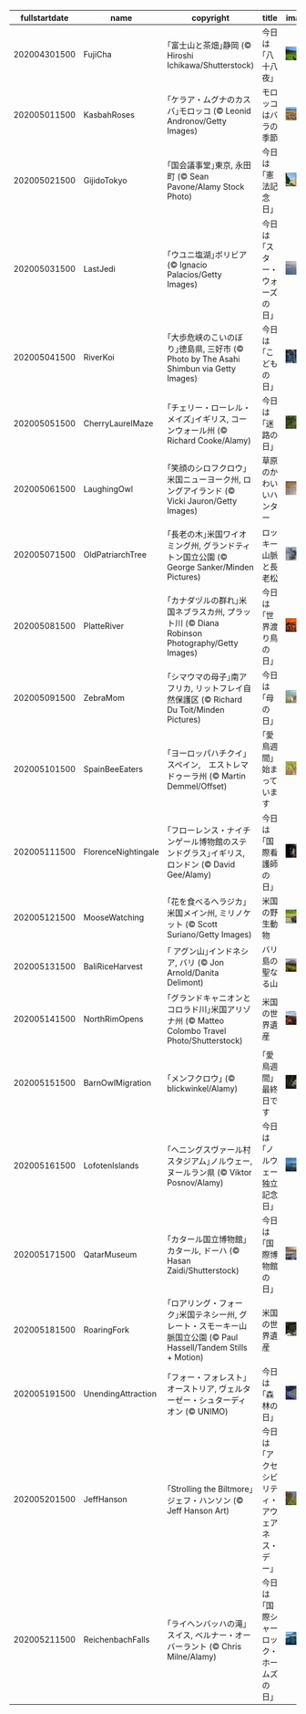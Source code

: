 |fullstartdate|name|copyright|title|image|
|--|--|--|--|--|
202004301500|FujiCha|｢富士山と茶畑｣静岡 (© Hiroshi Ichikawa/Shutterstock)|今日は｢八十八夜｣|![](/ja-JP/2020/05/202004301500FujiCha.jpg)|
202005011500|KasbahRoses|｢ケラア・ムグナのカスバ｣モロッコ (© Leonid Andronov/Getty Images)|モロッコはバラの季節|![](/ja-JP/2020/05/202005011500KasbahRoses.jpg)|
202005021500|GijidoTokyo|｢国会議事堂｣東京, 永田町 (© Sean Pavone/Alamy Stock Photo)|今日は｢憲法記念日｣|![](/ja-JP/2020/05/202005021500GijidoTokyo.jpg)|
202005031500|LastJedi|｢ウユニ塩湖｣ボリビア (© Ignacio Palacios/Getty Images)|今日は｢スター・ウォーズの日｣|![](/ja-JP/2020/05/202005031500LastJedi.jpg)|
202005041500|RiverKoi|｢大歩危峡のこいのぼり｣徳島県, 三好市 (© Photo by The Asahi Shimbun via Getty Images)|今日は｢こどもの日｣|![](/ja-JP/2020/05/202005041500RiverKoi.jpg)|
202005051500|CherryLaurelMaze|｢チェリー・ローレル・メイズ｣イギリス, コーンウォール州 (© Richard Cooke/Alamy)|今日は｢迷路の日｣|![](/ja-JP/2020/05/202005051500CherryLaurelMaze.jpg)|
202005061500|LaughingOwl|｢笑顔のシロフクロウ｣米国ニューヨーク州, ロングアイランド (© Vicki Jauron/Getty Images)|草原のかわいいハンター|![](/ja-JP/2020/05/202005061500LaughingOwl.jpg)|
202005071500|OldPatriarchTree|｢長老の木｣米国ワイオミング州, グランドティトン国立公園 (© George Sanker/Minden Pictures)|ロッキー山脈と長老松|![](/ja-JP/2020/05/202005071500OldPatriarchTree.jpg)|
202005081500|PlatteRiver|｢カナダヅルの群れ｣米国ネブラスカ州, プラット川 (© Diana Robinson Photography/Getty Images)|今日は｢世界渡り鳥の日｣|![](/ja-JP/2020/05/202005081500PlatteRiver.jpg)|
202005091500|ZebraMom|｢シマウマの母子｣南アフリカ, リットフレイ自然保護区 (© Richard Du Toit/Minden Pictures)|今日は｢母の日｣|![](/ja-JP/2020/05/202005091500ZebraMom.jpg)|
202005101500|SpainBeeEaters|｢ヨーロッパハチクイ｣スペイン,　エストレマドゥーラ州 (© Martin Demmel/Offset)|｢愛鳥週間｣始まっています|![](/ja-JP/2020/05/202005101500SpainBeeEaters.jpg)|
202005111500|FlorenceNightingale|｢フローレンス・ナイチンゲール博物館のステンドグラス｣イギリス, ロンドン (© David Gee/Alamy)|今日は｢国際看護師の日｣|![](/ja-JP/2020/05/202005111500FlorenceNightingale.jpg)|
202005121500|MooseWatching|｢花を食べるヘラジカ｣米国メイン州, ミリノケット (© Scott Suriano/Getty Images)|米国の野生動物|![](/ja-JP/2020/05/202005121500MooseWatching.jpg)|
202005131500|BaliRiceHarvest|｢ アグン山｣インドネシア, バリ (© Jon Arnold/Danita Delimont)|バリ島の聖なる山|![](/ja-JP/2020/05/202005131500BaliRiceHarvest.jpg)|
202005141500|NorthRimOpens|｢グランドキャニオンとコロラド川｣米国アリゾナ州 (© Matteo Colombo Travel Photo/Shutterstock)|米国の世界遺産|![](/ja-JP/2020/05/202005141500NorthRimOpens.jpg)|
202005151500|BarnOwlMigration|｢メンフクロウ｣ (© blickwinkel/Alamy)|｢愛鳥週間｣最終日です|![](/ja-JP/2020/05/202005151500BarnOwlMigration.jpg)|
202005161500|LofotenIslands|｢ヘニングスヴァール村スタジアム｣ノルウェー, ヌールラン県  (© Viktor Posnov/Alamy)|今日は｢ノルウェー独立記念日｣|![](/ja-JP/2020/05/202005161500LofotenIslands.jpg)|
202005171500|QatarMuseum|｢カタール国立博物館｣カタール, ドーハ (© Hasan Zaidi/Shutterstock)|今日は｢国際博物館の日｣|![](/ja-JP/2020/05/202005171500QatarMuseum.jpg)|
202005181500|RoaringFork|｢ロアリング・フォーク｣米国テネシー州, グレート・スモーキー山脈国立公園 (© Paul Hassell/Tandem Stills + Motion)|米国の世界遺産|![](/ja-JP/2020/05/202005181500RoaringFork.jpg)|
202005191500|UnendingAttraction|｢フォー・フォレスト｣オーストリア, ヴェルターゼー・シュターディオン (© UNIMO)|今日は｢森林の日｣|![](/ja-JP/2020/05/202005191500UnendingAttraction.jpg)|
202005201500|JeffHanson|｢Strolling the Biltmore｣ジェフ・ハンソン (© Jeff Hanson Art)|今日は｢アクセシビリティ・アウェアネス・デー｣|![](/ja-JP/2020/05/202005201500JeffHanson.jpg)|
202005211500|ReichenbachFalls|｢ライヘンバッハの滝｣スイス, ベルナー・オーバーラント (© Chris Milne/Alamy)|今日は｢国際シャーロック・ホームズの日｣|![](/ja-JP/2020/05/202005211500ReichenbachFalls.jpg)|

